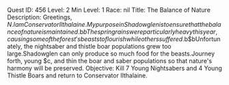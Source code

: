 Quest ID: 456
Level: 2
Min Level: 1
Race: nil
Title: The Balance of Nature
Description: Greetings, $N.I am Conservator Ilthalaine.My purpose in Shadowglen is to ensure that the balance of nature is maintained.$b$bThe spring rains were particularly heavy this year, causing some of the forest's beasts to flourish while others suffered.$b$bUnfortunately, the nightsaber and thistle boar populations grew too large.Shadowglen can only produce so much food for the beasts.Journey forth, young $c, and thin the boar and saber populations so that nature's harmony will be preserved.
Objective: Kill 7 Young Nightsabers and 4 Young Thistle Boars and return to Conservator Ilthalaine.
